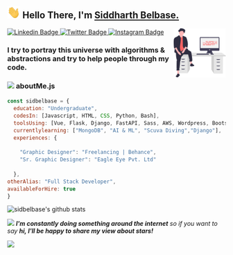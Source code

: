 ## <img src="./wave.gif" width="30px"> **Hello There, I'm [Siddharth Belbase.](https://sidbelbase.me)**

<img align="right" src="./swag.svg" width="120px" height="auto">

<a target="_blank" href="https://linkedin.com/in/sidbelbase/">
<img src="https://img.shields.io/badge/-sidbelbase-blue?style=for-the-badge&logo=Linkedin&logoColor=white&link=https://linkedin.com/in/sidbelbase/" alt="Linkedin Badge">
</a>
<a target="_blank" href="https://twitter.com/sidbelbase">
<img src="https://img.shields.io/badge/sidbelbase-1ca0f1?style=for-the-badge&logo=twitter&logoColor=white&link=https://twitter.com/sidbelbase" alt="Twitter Badge">
</a>
<a target="_blank" href="https://instagram.com/sidbelbase/">
<img src="https://img.shields.io/badge/-sidbelbase-E1306C?style=for-the-badge&logo=Instagram&logoColor=white&link=https://instagram.com/sidbelbase/" alt="Instagram Badge">
</a>
<br>

<h3 align="left">I try to portray this universe with algorithms & abstractions and try to help people through my code.
</h3>

###  <img src="https://media.giphy.com/media/ln7z2eWriiQAllfVcn/giphy.gif" height="20"> **aboutMe.js**

```javascript
const sidbelbase = {
  education: "Undergraduate",
  codesIn: [Javascript, HTML, CSS, Python, Bash],
  toolsUsing: [Vue, Flask, Django, FastAPI, Sass, AWS, Wordpress, Bootstrap, Firestore, Figma],
  currentlylearning: ["MongoDB", "AI & ML", "Scuva Diving","Django"],
  experiences: {

    "Graphic Designer": "Freelancing | Behance",
    "Sr. Graphic Designer": "Eagle Eye Pvt. Ltd"

  },
otherAlias: "Full Stack Developer",
availableForHire: true
}
```

![sidbelbase's github stats](https://github-readme-stats.vercel.app/api?username=sidbelbase&bg_color=fafafa&hide_border=true&line_height=25&title_color=0c0c0d&text_color=141414&hide=["issues","prs"])

<img src="https://media.giphy.com/media/RhwkGhrlj3NVSOxWSN/giphy.gif" height="30"> <em><b>I'm constantly doing something around the internet</b> so if you want to say <b>hi, I'll be happy to share my view about stars!</b> </em>

![](https://visitor-badge.glitch.me/badge?page_id=sidbelbase)

<br>
